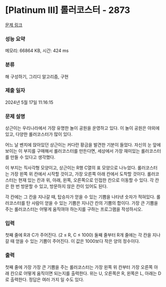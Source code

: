 # [Platinum III] 롤러코스터 - 2873 

[문제 링크](https://www.acmicpc.net/problem/2873) 

### 성능 요약

메모리: 66864 KB, 시간: 424 ms

### 분류

해 구성하기, 그리디 알고리즘, 구현

### 제출 일자

2024년 5월 17일 11:16:15

### 문제 설명

<p>상근이는 우리나라에서 가장 유명한 놀이 공원을 운영하고 있다. 이 놀이 공원은 야외에 있고, 다양한 롤러코스터가 많이 있다.</p>

<p>어느 날 벤치에 앉아있던 상근이는 커다란 황금을 발견한 기분이 들었다. 자신의 눈 앞에 보이는 이 부지를 구매해서 롤러코스터를 만든다면, 세상에서 가장 재미있는 롤러코스터를 만들 수 있다고 생각했다.</p>

<p>이 부지는 직사각형 모양이고, 상근이는 R행 C열의 표 모양으로 나누었다. 롤러코스터는 가장 왼쪽 위 칸에서 시작할 것이고, 가장 오른쪽 아래 칸에서 도착할 것이다. 롤러코스터는 현재 있는 칸과 위, 아래, 왼쪽, 오른쪽으로 인접한 칸으로 이동할 수 있다. 각 칸은 한 번 방문할 수 있고, 방문하지 않은 칸이 있어도 된다.</p>

<p>각 칸에는 그 칸을 지나갈 때, 탑승자가 얻을 수 있는 기쁨을 나타낸 숫자가 적혀있다. 롤러코스터를 탄 사람이 얻을 수 있는 기쁨은 지나간 칸의 기쁨의 합이다. 가장 큰 기쁨을 주는 롤러코스터는 어떻게 움직여야 하는지를 구하는 프로그램을 작성하시오.</p>

### 입력 

 <p>첫째 줄에 R과 C가 주어진다. (2 ≤ R, C ≤ 1000) 둘째 줄부터 R개 줄에는 각 칸을 지나갈 때 얻을 수 있는 기쁨이 주어진다. 이 값은 1000보다 작은 양의 정수이다.</p>

### 출력 

 <p>첫째 줄에 가장 가장 큰 기쁨을 주는 롤러코스터는 가장 왼쪽 위 칸부터 가장 오른쪽 아래 칸으로 어떻게 움직이면 되는지를 출력한다. 위는 U, 오른쪽은 R, 왼쪽은 L, 아래는 D로 출력한다. 정답은 여러 가지 일 수도 있다.</p>

